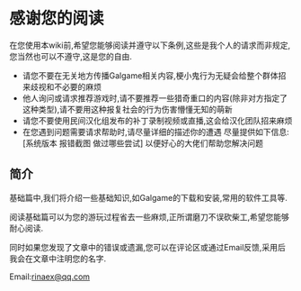 # 感谢您的阅读

 在您使用本wiki前,希望您能够阅读并遵守以下条例,这些是我个人的请求而非规定,您当然也可以不遵守,这是您的自由.

- 请您不要在无关地方传播Galgame相关内容,梗小鬼行为无疑会给整个群体招来歧视和不必要的麻烦
- 他人询问或请求推荐游戏时,请不要推荐一些猎奇重口的内容(除非对方指定了这种类型),请不要用这种报复社会的行为伤害懵懂无知的萌新
- 请您不要使用民间汉化组发布的补丁录制视频或直播,这会给汉化团队招来麻烦
- 在您遇到问题需要请求帮助时,请尽量详细的描述你的遭遇 尽量提供如下信息:[系统版本 报错截图 做过哪些尝试] 以便好心的大佬们帮助您解决问题

## 简介

基础篇中,我们将介绍一些基础知识,如Galgame的下载和安装,常用的软件工具等.

阅读基础篇可以为您的游玩过程省去一些麻烦,正所谓磨刀不误砍柴工,希望您能够耐心阅读.

同时如果您发现了文章中的错误或遗漏,您可以在评论区或通过Email反馈,采用后我会在文章中注明您的名字.

Email:rinaex@qq.com
